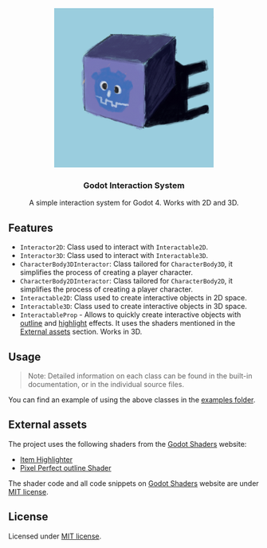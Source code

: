 <div align="center">
	<img src="./icon.png" width="320px" />
	<h3>Godot Interaction System</h3>
	<p />
	<p>A simple interaction system for Godot 4. Works with 2D and 3D.</p>
</div>

## Features

- `Interactor2D`: Class used to interact with `Interactable2D`.
- `Interactor3D`: Class used to interact with `Interactable3D`.
- `CharacterBody3DInteractor`: Class tailored for `CharacterBody3D`, it simplifies the process of creating a player character.
- `CharacterBody2DInteractor`: Class tailored for `CharacterBody2D`, it simplifies the process of creating a player character.
- `Interactable2D`: Class used to create interactive objects in 2D space.
- `Interactable3D`: Class used to create interactive objects in 3D space.
- `InteractableProp` - Allows to quickly create interactive objects with [outline]((https://godotshaders.com/shader/pixel-perfect-outline-shader/)) and [highlight]((https://godotshaders.com/shader/collectable-item-shining-highlight/)) effects. It uses the shaders mentioned in the [External assets](#external-assets) section. Works in 3D.

## Usage

> Note: Detailed information on each class can be found in the built-in documentation, or in the individual source files.

You can find an example of using the above classes in the [examples folder](https://github.com/MASSHUU12/godot-interaction/tree/main/examples).

## External assets

The project uses the following shaders from the [Godot Shaders](https://godotshaders.com/shader/collectable-item-shining-highlight/) website:

- [Item Highlighter](https://godotshaders.com/shader/collectable-item-shining-highlight/)
- [Pixel Perfect outline Shader](https://godotshaders.com/shader/pixel-perfect-outline-shader/)

The shader code and all code snippets on [Godot Shaders](https://godotshaders.com/shader/collectable-item-shining-highlight/) website are under [MIT license](https://opensource.org/licenses/MIT).

## License

Licensed under [MIT license](./LICENSE).

